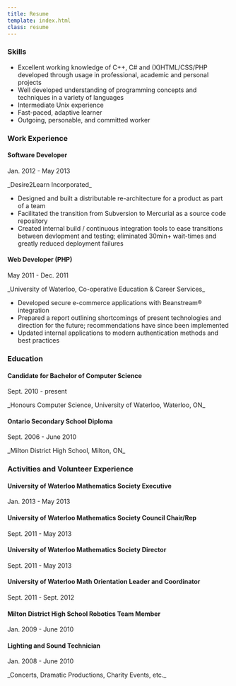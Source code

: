 ```yaml
---
title: Resume
template: index.html
class: resume
---
```


### Skills

*   Excellent working knowledge of C++, C# and (X)HTML/CSS/PHP developed through usage in professional, academic and personal projects
*   Well developed understanding of programming concepts and techniques in a variety of languages
*   Intermediate Unix experience
*   Fast-paced, adaptive learner
*   Outgoing, personable, and committed worker


### Work Experience

#### Software Developer
<p class="date">Jan. 2012 - May 2013</p>

<p class="details">_Desire2Learn Incorporated_</p>

*   Designed and built a distributable re-architecture for a product as part of a team
*   Facilitated the transition from Subversion to Mercurial as a source code repository
*   Created internal build / continuous integration tools to ease transitions between devlopment and testing; eliminated 30min+ wait-times and greatly reduced deployment failures

#### Web Developer (PHP)
<p class="date">May 2011 - Dec. 2011</p>

<p class="details">_University of Waterloo, Co-operative Education &amp; Career Services_</p>

*   Developed secure e-commerce applications with Beanstream&reg; integration
*   Prepared a report outlining shortcomings of present technologies and direction for the future; recommendations have since been implemented
*   Updated internal applications to modern authentication methods and best practices


### Education

#### Candidate for Bachelor of Computer Science
<p class="date">Sept. 2010 - present</p>

<p class="details">_Honours Computer Science, University of Waterloo, Waterloo, ON_</p>

#### Ontario Secondary School Diploma
<p class="date">Sept. 2006 - June 2010</p>
<p class="details">_Milton District High School, Milton, ON_</p>


### Activities and Volunteer Experience

#### University of Waterloo Mathematics Society Executive
<p class="date">Jan. 2013 - May 2013</p>

#### University of Waterloo Mathematics Society Council Chair/Rep
<p class="date">Sept. 2011 - May 2013</p>

#### University of Waterloo Mathematics Society Director
<p class="date">Sept. 2011 - May 2013</p>

#### University of Waterloo Math Orientation Leader and Coordinator
<p class="date">Sept. 2011 - Sept. 2012</p>

#### Milton District High School Robotics Team Member
<p class="date">Jan. 2009 - June 2010</p>

#### Lighting and Sound Technician
<p class="date">Jan. 2008 - June 2010</p>

<p class="details">_Concerts, Dramatic Productions, Charity Events, etc._</p>


